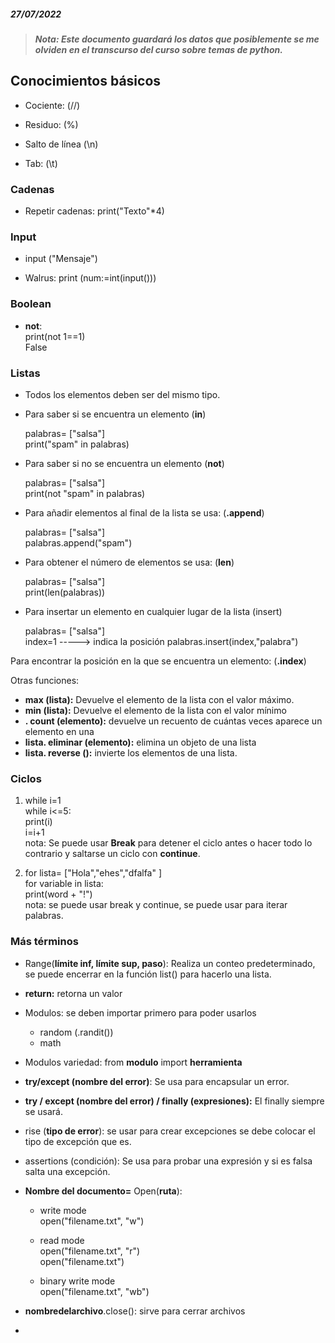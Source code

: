 ##### 27/07/2022 

> ***Nota: Este documento guardará los datos que posiblemente se me olviden en el transcurso del curso sobre temas de python.***



## **Conocimientos básicos** 

- Cociente: (//)

- Residuo: (%)

- Salto de línea (\n)

- Tab: (\t)

### Cadenas

- Repetir cadenas: print("Texto"*4)

### Input

- input ("Mensaje")

- Walrus: print (num:=int(input()))

### Boolean

- **not**:   
print(not 1==1)  
False

### Listas

- Todos los elementos deben ser del mismo tipo.

- Para saber si se encuentra un elemento (**in**)

    palabras= ["salsa"]   
    print("spam" in palabras)

- Para saber si no se encuentra un elemento (**not**)

    palabras= ["salsa"]   
    print(not "spam" in palabras)

- Para añadir elementos al final de la lista se usa: (**.append**)

    palabras= ["salsa"]   
    palabras.append("spam")

- Para obtener el número de elementos se usa: (**len**)

    palabras= ["salsa"]  
    print(len(palabras))

- Para insertar un elemento en cualquier lugar de la lista (insert)

    palabras= ["salsa"]  
    index=1 -----> indica la posición
    palabras.insert(index,"palabra")

Para encontrar la posición en la que se encuentra un elemento: (**.index**)

Otras funciones:

- **max (lista):** Devuelve el elemento de la lista con el valor máximo.
- **min (lista):** Devuelve el elemento de la lista con el valor mínimo
- **. count (elemento):** devuelve un recuento de cuántas veces aparece un elemento en una
- **lista. eliminar (elemento):** elimina un objeto de una lista
- **lista. reverse ():** invierte los elementos de una lista.    

### Ciclos

1. while
    i=1  
    while i<=5:   
        print(i)   
    i=i+1  
    nota: Se puede usar **Break** para detener el ciclo antes o hacer todo lo contrario y saltarse un ciclo con **continue**.

2. for
    lista= ["Hola","ehes","dfalfa" ]   
    for variable in lista:   
        print(word + "!")   
    nota: se puede usar break y continue, se puede usar para iterar palabras.

### Más términos

- Range(**límite inf, límite sup, paso**): Realiza un conteo predeterminado, se puede encerrar en la función list() para hacerlo una lista.

- **return:** retorna un valor

- Modulos: se deben importar primero para poder usarlos
  - random (.randit())
  - math

- Modulos variedad: from **modulo** import **herramienta**

- **try/except (nombre del error)**: Se usa para encapsular un error.

- **try / except (nombre del error) / finally (expresiones):** El finally siempre se usará.

- rise (**tipo de error**): se usar para crear excepciones se debe colocar el tipo de excepción que es.

- assertions (condición): Se usa para probar una expresión y si es falsa salta una excepción.

- **Nombre del documento=** Open(**ruta**): 
  - write mode   
    open("filename.txt", "w")

  - read mode   
    open("filename.txt", "r")   
    open("filename.txt")

  - binary write mode   
    open("filename.txt", "wb")

- **nombredelarchivo**.close(): sirve para cerrar archivos

- 

    

